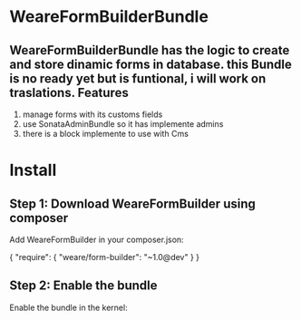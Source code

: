 # WeareFormBuilderBundle

WeareFormBuilderBundle has the logic to create and store dinamic forms in database.
this Bundle is no ready yet but is funtional, i will work on traslations.
Features
------------

1.  manage forms with its customs fields
2. use SonataAdminBundle so it has implemente admins
3. there is a block implemente to use with Cms

# Install

## Step 1: Download WeareFormBuilder using composer

Add WeareFormBuilder in your composer.json:

{
    "require": {
        "weare/form-builder": "~1.0@dev"
    }
}

## Step 2: Enable the bundle

Enable the bundle in the kernel:

<?php
// app/AppKernel.php

public function registerBundles()
{
    $bundles = array(
        // ...
        new Weare\FormBuilderBundle\FormBuilderBundle(),
    );
}

## Step 3: Update your database schema

Now that the bundle is configured, the last thing you need to do is update your database schema because you have added the new entities, 
Run the following command.

$ php app/console doctrine:schema:update --force

# Next Steps

I will continue working with the project if anyone has problem contact me. 